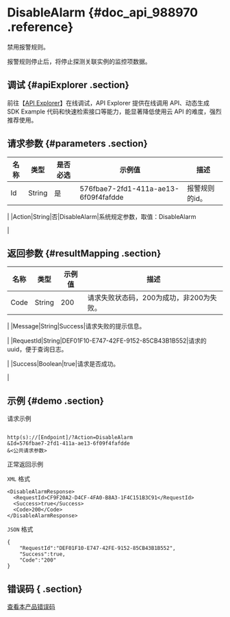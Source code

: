 # DisableAlarm {#doc_api_988970 .reference}

禁用报警规则。

报警规则停止后，将停止探测关联实例的监控项数据。

## 调试 {#apiExplorer .section}

前往【[API Explorer](https://api.aliyun.com/#product=Cms&api=DisableAlarm)】在线调试，API Explorer 提供在线调用 API、动态生成 SDK Example 代码和快速检索接口等能力，能显著降低使用云 API 的难度，强烈推荐使用。

## 请求参数 {#parameters .section}

|名称|类型|是否必选|示例值|描述|
|--|--|----|---|--|
|Id|String|是|576fbae7-2fd1-411a-ae13-6f09f4fafdde|报警规则的id。

 |
|Action|String|否|DisableAlarm|系统规定参数，取值：DisableAlarm

 |

## 返回参数 {#resultMapping .section}

|名称|类型|示例值|描述|
|--|--|---|--|
|Code|String|200|请求失败状态码，200为成功，非200为失败。

 |
|Message|String|Success|请求失败的提示信息。

 |
|RequestId|String|DEF01F10-E747-42FE-9152-85CB43B1B552|请求的uuid，便于查询日志。

 |
|Success|Boolean|true|请求是否成功。

 |

## 示例 {#demo .section}

请求示例

``` {#request_demo}

http(s)://[Endpoint]/?Action=DisableAlarm
&Id=576fbae7-2fd1-411a-ae13-6f09f4fafdde
&<公共请求参数>

```

正常返回示例

`XML` 格式

``` {#xml_return_success_demo}
<DisableAlarmResponse>
  <RequestId>CF9F20A2-D4CF-4FA0-B8A3-1F4C151B3C91</RequestId>
  <Success>true</Success>
  <Code>200</Code>
</DisableAlarmResponse>

```

`JSON` 格式

``` {#json_return_success_demo}
{
	"RequestId":"DEF01F10-E747-42FE-9152-85CB43B1B552",
	"Success":true,
	"Code":"200"
}
```

## 错误码 { .section}

[查看本产品错误码](https://error-center.aliyun.com/status/product/Cms)

